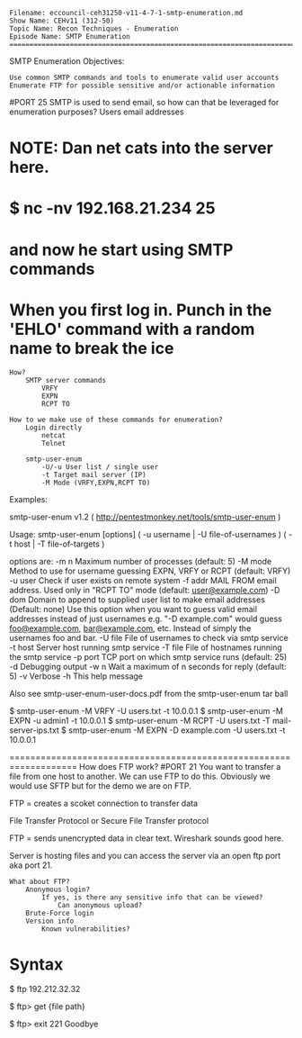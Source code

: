     Filename: eccouncil-ceh31250-v11-4-7-1-smtp-enumeration.md
    Show Name: CEHv11 (312-50)
    Topic Name: Recon Techniques - Enumeration
    Episode Name: SMTP Enumeration ================================================================================

SMTP Enumeration
Objectives:

    Use common SMTP commands and tools to enumerate valid user accounts
    Enumerate FTP for possible sensitive and/or actionable information
#PORT 25
    SMTP is used to send email, so how can that be leveraged for enumeration purposes?
        Users
        email addresses

# NOTE: Dan net cats into the server here.
# $ nc -nv 192.168.21.234 25
# and now he start using SMTP commands
# When you first log in. Punch in the 'EHLO' command with a random name to break the ice

    How?
        SMTP server commands
            VRFY
            EXPN
            RCPT TO

    How to we make use of these commands for enumeration?
        Login directly
            netcat
            Telnet

        smtp-user-enum
            -U/-u User list / single user
            -t Target mail server (IP)
            -M Mode (VRFY,EXPN,RCPT TO)

Examples:



smtp-user-enum v1.2 ( http://pentestmonkey.net/tools/smtp-user-enum )

Usage: smtp-user-enum [options] ( -u username | -U file-of-usernames ) ( -t host | -T file-of-targets )

options are:
        -m n     Maximum number of processes (default: 5)
        -M mode  Method to use for username guessing EXPN, VRFY or RCPT (default: VRFY)
        -u user  Check if user exists on remote system
        -f addr  MAIL FROM email address.  Used only in "RCPT TO" mode (default: user@example.com)
        -D dom   Domain to append to supplied user list to make email addresses (Default: none)
                 Use this option when you want to guess valid email addresses instead of just usernames
                 e.g. "-D example.com" would guess foo@example.com, bar@example.com, etc.  Instead of 
                      simply the usernames foo and bar.
        -U file  File of usernames to check via smtp service
        -t host  Server host running smtp service
        -T file  File of hostnames running the smtp service
        -p port  TCP port on which smtp service runs (default: 25)
        -d       Debugging output
        -w n     Wait a maximum of n seconds for reply (default: 5)
        -v       Verbose
        -h       This help message

Also see smtp-user-enum-user-docs.pdf from the smtp-user-enum tar ball

$ smtp-user-enum -M VRFY -U users.txt -t 10.0.0.1
$ smtp-user-enum -M EXPN -u admin1 -t 10.0.0.1
$ smtp-user-enum -M RCPT -U users.txt -T mail-server-ips.txt
$ smtp-user-enum -M EXPN -D example.com -U users.txt -t 10.0.0.1


===================================================================
How does FTP work?
#PORT 21
You want to transfer a file from one host to another. We can use FTP to do this. Obviously we would use SFTP but for the demo we are on FTP.

FTP = creates a scoket connection to transfer data 

File Transfer Protocol or Secure File Transfer protocol

FTP = sends unencrypted data in clear text. Wireshark sounds good here.

Server is hosting files and you can access the server via an open ftp port aka port 21. 


    What about FTP?
        Anonymous login?
            If yes, is there any sensitive info that can be viewed?
                Can anonymous upload?
        Brute-Force login
        Version info
            Known vulnerabilities?
# Syntax
$ ftp 192.212.32.32

$ ftp> get {file path}


$ ftp> exit
221 Goodbye


























